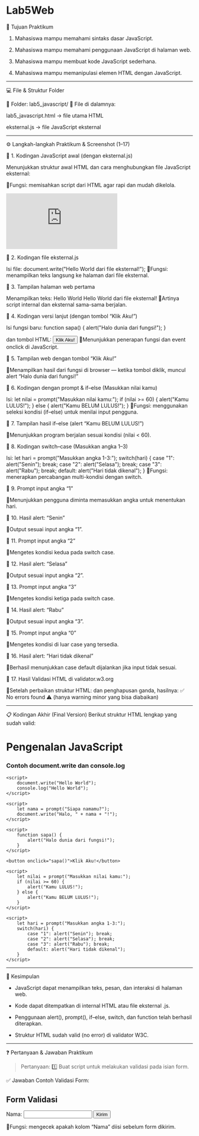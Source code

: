 # Lab5Web

🎯 Tujuan Praktikum

1. Mahasiswa mampu memahami sintaks dasar JavaScript.

2. Mahasiswa mampu memahami penggunaan JavaScript di halaman web.

3. Mahasiswa mampu membuat kode JavaScript sederhana.

4. Mahasiswa mampu memanipulasi elemen HTML dengan JavaScript.

---

💻 File & Struktur Folder

📂 Folder: lab5_javascript/
📄 File di dalamnya:

lab5_javascript.html → file utama HTML

eksternal.js → file JavaScript eksternal

---

⚙️ Langkah-langkah Praktikum & Screenshot (1–17)

📸 1. Kodingan JavaScript awal (dengan eksternal.js)

Menunjukkan struktur awal HTML dan cara menghubungkan file JavaScript eksternal:
<script type="text/javascript" src="eksternal.js"></script>
📍Fungsi: memisahkan script dari HTML agar rapi dan mudah dikelola.

![Screenshot 2025-10-22 105203.png](https://github.com/Raffi-cymk/Lab5Web/edit/main/README.md)

📸 2. Kodingan file eksternal.js

Isi file:
document.write("Hello World dari file eksternal!");
📍Fungsi: menampilkan teks langsung ke halaman dari file eksternal.

📸 3. Tampilan halaman web pertama

Menampilkan teks:
Hello World Hello World dari file eksternal!
📍Artinya script internal dan eksternal sama-sama berjalan.

📸 4. Kodingan versi lanjut (dengan tombol “Klik Aku!”)

Isi fungsi baru:
function sapa() {
  alert("Halo dunia dari fungsi!");
}

dan tombol HTML:
<button onclick="sapa()">Klik Aku!</button>
📍Menunjukkan penerapan fungsi dan event onclick di JavaScript.

📸 5. Tampilan web dengan tombol “Klik Aku!”

📍Menampilkan hasil dari fungsi di browser — ketika tombol diklik, muncul alert “Halo dunia dari fungsi!”

📸 6. Kodingan dengan prompt & if–else (Masukkan nilai kamu)

Isi:
let nilai = prompt("Masukkan nilai kamu:");
if (nilai >= 60) {
  alert("Kamu LULUS!");
} else {
  alert("Kamu BELUM LULUS!");
}
📍Fungsi: menggunakan seleksi kondisi (if–else) untuk menilai input pengguna.

📸 7. Tampilan hasil if–else (alert “Kamu BELUM LULUS!”)

📍Menunjukkan program berjalan sesuai kondisi (nilai < 60).

📸 8. Kodingan switch–case (Masukkan angka 1–3)

Isi:
let hari = prompt("Masukkan angka 1-3:");
switch(hari) {
  case "1": alert("Senin"); break;
  case "2": alert("Selasa"); break;
  case "3": alert("Rabu"); break;
  default: alert("Hari tidak dikenal");
}
📍Fungsi: menerapkan percabangan multi-kondisi dengan switch.

📸 9. Prompt input angka “1”

📍Menunjukkan pengguna diminta memasukkan angka untuk menentukan hari.

📸 10. Hasil alert: “Senin”

📍Output sesuai input angka “1”.

📸 11. Prompt input angka “2”

📍Mengetes kondisi kedua pada switch case.

📸 12. Hasil alert: “Selasa”

📍Output sesuai input angka “2”.

📸 13. Prompt input angka “3”

📍Mengetes kondisi ketiga pada switch case.

📸 14. Hasil alert: “Rabu”

📍Output sesuai input angka “3”.

📸 15. Prompt input angka “0”

📍Mengetes kondisi di luar case yang tersedia.

📸 16. Hasil alert: “Hari tidak dikenal”

📍Berhasil menunjukkan case default dijalankan jika input tidak sesuai.

📸 17. Hasil Validasi HTML di validator.w3.org

📍Setelah perbaikan struktur HTML:
<meta charset="UTF-8">
dan penghapusan <head> ganda, hasilnya:
✅ No errors found
⚠️ (hanya warning minor yang bisa diabaikan)


---

📋 Kodingan Akhir (Final Version)
Berikut struktur HTML lengkap yang sudah valid:

<!DOCTYPE html>
<html lang="en">
<head>
    <meta charset="UTF-8">
    <title>Mengenal JavaScript</title>
    <script type="text/javascript" src="eksternal.js"></script>
</head>
<body>
    <h1>Pengenalan JavaScript</h1>
    <h3>Contoh document.write dan console.log</h3>

    <script>
        document.write("Hello World");
        console.log("Hello World");
    </script>

    <script>
        let nama = prompt("Siapa namamu?");
        document.write("Halo, " + nama + "!");
    </script>

    <script>
        function sapa() {
            alert("Halo dunia dari fungsi!");
        }
    </script>

    <button onclick="sapa()">Klik Aku!</button>

    <script>
        let nilai = prompt("Masukkan nilai kamu:");
        if (nilai >= 60) {
            alert("Kamu LULUS!");
        } else {
            alert("Kamu BELUM LULUS!");
        }
    </script>

    <script>
        let hari = prompt("Masukkan angka 1-3:");
        switch(hari) {
            case "1": alert("Senin"); break;
            case "2": alert("Selasa"); break;
            case "3": alert("Rabu"); break;
            default: alert("Hari tidak dikenal");
        }
    </script>
</body>
</html>

---

🧠 Kesimpulan

* JavaScript dapat menampilkan teks, pesan, dan interaksi di halaman web.

* Kode dapat ditempatkan di internal HTML atau file eksternal .js.

* Penggunaan alert(), prompt(), if–else, switch, dan function telah berhasil diterapkan.

* Struktur HTML sudah valid (no error) di validator W3C.

---

❓ Pertanyaan & Jawaban Praktikum

> Pertanyaan:
1️⃣ Buat script untuk melakukan validasi pada isian form.

✅ Jawaban Contoh Validasi Form:

<!DOCTYPE html>
<html lang="en">
<head>
    <meta charset="UTF-8">
    <title>Validasi Form</title>
    <script>
        function validateForm() {
            let nama = document.forms["myForm"]["nama"].value;
            if (nama === "") {
                alert("Nama harus diisi!");
                return false;
            }
        }
    </script>
</head>
<body>
    <h2>Form Validasi</h2>
    <form name="myForm" onsubmit="return validateForm()">
        Nama: <input type="text" name="nama">
        <input type="submit" value="Kirim">
    </form>
</body>
</html>

📍Fungsi: mengecek apakah kolom “Nama” diisi sebelum form dikirim.
